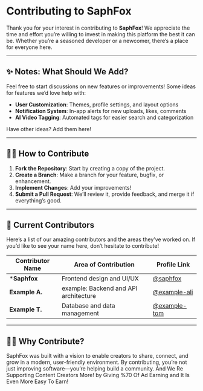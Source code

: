 # Contributing to SaphFox

Thank you for your interest in contributing to **SaphFox**! We appreciate the time and effort you’re willing to invest in making this platform the best it can be. Whether you’re a seasoned developer or a newcomer, there’s a place for everyone here.

---

## ✨ Notes: What Should We Add?

Feel free to start discussions on new features or improvements! Some ideas for features we’d love help with:

- **User Customization**: Themes, profile settings, and layout options
- **Notification System**: In-app alerts for new uploads, likes, comments
- **AI Video Tagging**: Automated tags for easier search and categorization

Have other ideas? Add them here!

---

## 🧑‍💻 How to Contribute

1. **Fork the Repository**: Start by creating a copy of the project.
2. **Create a Branch**: Make a branch for your feature, bugfix, or enhancement.
3. **Implement Changes**: Add your improvements!
4. **Submit a Pull Request**: We’ll review it, provide feedback, and merge it if everything’s good.

---

## 🙌 Current Contributors

Here’s a list of our amazing contributors and the areas they’ve worked on. If you’d like to see your name here, don’t hesitate to contribute!

| Contributor Name | Area of Contribution | Profile Link |
|------------------|----------------------|--------------|
| ***Saphfox**     | Frontend design and UI/UX | [@saphfox](https://github.com/Saphfox) |
| **Example A.**     | example: Backend and API architecture | [@example-ali](https://github.com/) |
| **Example T.**     | Database and data management | [@example-tom](https://github.com/) |

---

## 👩‍💻 Why Contribute?

SaphFox was built with a vision to enable creators to share, connect, and grow in a modern, user-friendly environment. By contributing, you’re not just improving software—you’re helping build a community. And We Re Supporting Content Creators More! by Giving %70 Of Ad Earning and It Is Even More Easy To Earn!